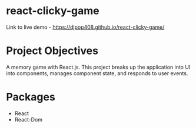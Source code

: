 # react-clicky-game

Link to live demo - https://djpop408.github.io/react-clicky-game/

# Project Objectives

A memory game with React.js. This project breaks up the application into UI into components, manages component state, and responds to user events.

# Packages

- React
- React-Dom

